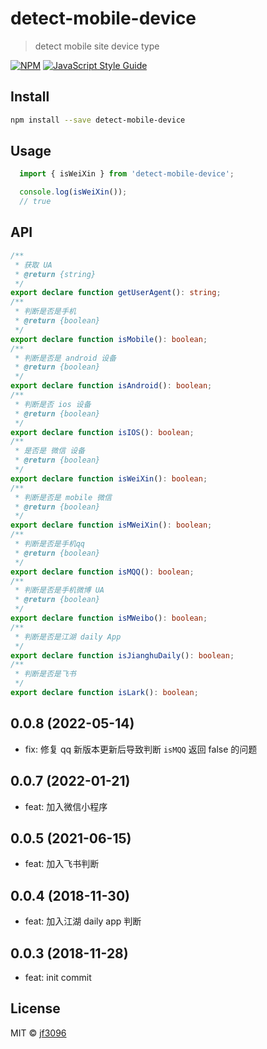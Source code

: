 # detect-mobile-device

> detect mobile site device type

[![NPM](https://img.shields.io/npm/v/detect-mobile-device.svg)](https://www.npmjs.com/package/detect-mobile-device) [![JavaScript Style Guide](https://img.shields.io/badge/code_style-standard-brightgreen.svg)](https://standardjs.com)

## Install

```bash
npm install --save detect-mobile-device
```

## Usage

```javascript
  import { isWeiXin } from 'detect-mobile-device';

  console.log(isWeiXin());
  // true
```

## API

```typescript
/**
 * 获取 UA
 * @return {string}
 */
export declare function getUserAgent(): string;
/**
 * 判断是否是手机
 * @return {boolean}
 */
export declare function isMobile(): boolean;
/**
 * 判断是否是 android 设备
 * @return {boolean}
 */
export declare function isAndroid(): boolean;
/**
 * 判断是否 ios 设备
 * @return {boolean}
 */
export declare function isIOS(): boolean;
/**
 * 是否是 微信 设备
 * @return {boolean}
 */
export declare function isWeiXin(): boolean;
/**
 * 判断是否是 mobile 微信
 * @return {boolean}
 */
export declare function isMWeiXin(): boolean;
/**
 * 判断是否是手机qq
 * @return {boolean}
 */
export declare function isMQQ(): boolean;
/**
 * 判断是否是手机微博 UA
 * @return {boolean}
 */
export declare function isMWeibo(): boolean;
/**
 * 判断是否是江湖 daily App
 */
export declare function isJianghuDaily(): boolean;
/**
 * 判断是否是飞书
 */
export declare function isLark(): boolean;
```


## 0.0.8 (2022-05-14)
* fix: 修复 qq 新版本更新后导致判断 `isMQQ` 返回 false 的问题

## 0.0.7 (2022-01-21)
* feat: 加入微信小程序

## 0.0.5 (2021-06-15)
* feat: 加入飞书判断

## 0.0.4 (2018-11-30)
* feat: 加入江湖 daily app 判断

## 0.0.3 (2018-11-28)
* feat: init commit

## License

MIT © [jf3096](https://github.com/jf3096)

